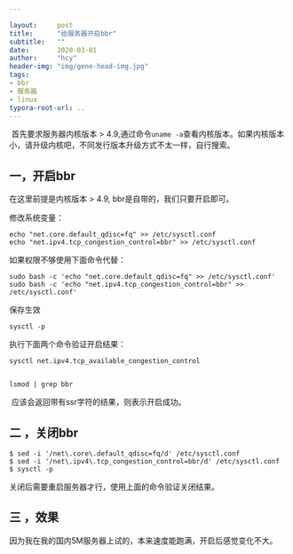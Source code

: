 ```yaml
---

layout:     post
title:      "给服务器开启bbr"
subtitle:   ""
date:       2020-03-01
author:     "hcy"
header-img: "img/gene-head-img.jpg"
tags:
- bbr
- 服务器
- linux
typora-root-url: ..
---
```










​	首先要求服务器内核版本 > 4.9,通过命令`uname -a`查看内核版本。如果内核版本小，请升级内核吧，不同发行版本升级方式不太一样，自行搜索。



## 一，开启bbr

在这里前提是内核版本 > 4.9, bbr是自带的，我们只要开启即可。



修改系统变量：

```shell
echo "net.core.default_qdisc=fq" >> /etc/sysctl.conf
echo "net.ipv4.tcp_congestion_control=bbr" >> /etc/sysctl.conf
```



如果权限不够使用下面命令代替：

```shell
sudo bash -c 'echo "net.core.default_qdisc=fq" >> /etc/sysctl.conf'
sudo bash -c 'echo "net.ipv4.tcp_congestion_control=bbr" >> /etc/sysctl.conf'
```



保存生效

```shell
sysctl -p
```





执行下面两个命令验证开启结果：

```shell
sysctl net.ipv4.tcp_available_congestion_control


lsmod | grep bbr

```

​	应该会返回带有ssr字符的结果，则表示开启成功。



## 二 ，关闭bbr



```shell
$ sed -i '/net\.core\.default_qdisc=fq/d' /etc/sysctl.conf
$ sed -i '/net\.ipv4\.tcp_congestion_control=bbr/d' /etc/sysctl.conf
$ sysctl -p
```



关闭后需要重启服务器才行，使用上面的命令验证关闭结果。





## 三 ，效果



因为我在我的国内5M服务器上试的，本来速度能跑满，开启后感觉变化不大。


